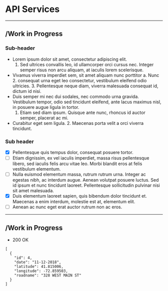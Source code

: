 # API Services
---
## /Work in Progress

### Sub-header
- Lorem ipsum dolor sit amet, consectetur adipiscing elit. 
  1.  Sed ultrices convallis leo, id ullamcorper orci cursus nec. Integer semper risus non arcu aliquam, at iaculis lorem scelerisque. 
- Vivamus viverra imperdiet sem, sit amet aliquam nunc porttitor a. Nunc 
  2.  consequat urna eget leo consectetur, vestibulum eleifend odio ultricies. 
  3.  Pellentesque neque diam, viverra malesuada consequat id, dictum id nisi. 
- Duis semper mi nec dui sodales, nec commodo urna gravida. Vestibulum tempor, odio sed tincidunt eleifend, ante lacus maximus nisl, in posuere augue ligula in tortor. 
  1.  Etiam sed diam ipsum. Quisque ante nunc, rhoncus id auctor semper, placerat ac mi. 
- Curabitur eget sem ligula. 
  2.  Maecenas porta velit a orci viverra tincidunt.

### Sub header
- [x] Pellentesque quis tempus dolor, consequat posuere tortor. 
- [ ] Etiam dignissim, ex vel iaculis imperdiet, massa risus pellentesque libero, sed iaculis felis arcu vitae leo. Morbi blandit eros at felis vestibulum elementum. 
- [ ] Nulla euismod elementum massa, rutrum rutrum urna. Integer ac egestas nibh, ac interdum augue. Aenean volutpat posuere luctus. Sed id ipsum et nunc tincidunt laoreet. Pellentesque sollicitudin pulvinar nisi sit amet malesuada. 
- [x] Duis elementum laoreet sapien, quis bibendum dolor tincidunt et. Maecenas a enim interdum, molestie est at, elementum elit. 
- [ ] Aenean ac nunc eget erat auctor rutrum non ac eros.
---
## /Work in Progress
- 200 OK
```
[
  {
    "id": 4,
    "date": "11-12-2018",
    "latitude": 41.815006,
    "longitude": -72.859503,
    "roadname": "328 WEST MAIN ST"
  }
]
```
